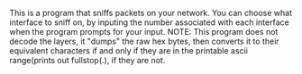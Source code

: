 This is a program that sniffs packets on your network. 
You can choose what interface to sniff on, by inputing the number associated with each interface when the program prompts for your input.
NOTE: This program does not decode the layers, it "dumps" the raw hex bytes, then converts it to their equivalent
characters if and only if they are in the printable ascii range(prints out fullstop(.), if they are not.
